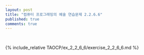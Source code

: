 ```yaml
---
layout: post
title: "컴퓨터 프로그래밍의 예술 연습문제 2.2.6.6"
published: true
comments: true
---
```


<p>&nbsp;</p>

{% include_relative TAOCP/ex_2_2_6_6/exercise_2_2_6_6.md %}
